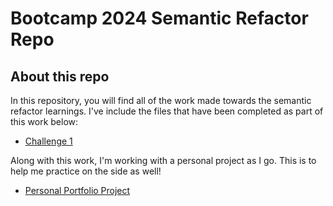 # Bootcamp 2024 Semantic Refactor Repo

## About this repo

In this repository, you will find all of the work made towards the semantic refactor learnings. I've include the files that have been completed as part of this work below:

- [Challenge 1](/Develop/index.html)

Along with this work, I'm working with a personal project as I go. This is to help me practice on the side as well!

- [Personal Portfolio Project](/student-portfolio/index-portfolio.html)
